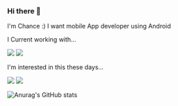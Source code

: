### Hi there 👋

I'm Chance :) 
I want mobile App developer using Android



I Current working with...

<a href="https://developer.android.com" target="_blank"><img src="https://img.shields.io/badge/Android-3DDC84?style=flat-square&logo=Android&logoColor=white"/></a>
<a href="https://developer.android.com" target="_blank"><img src="https://img.shields.io/badge/Kotlin-7F52FF?style=flat-square&logo=Android&logoColor=white"/></a>


I'm interested in this these days...

<a href="https://developer.android.com" target="_blank"><img src="https://img.shields.io/badge/Compose-000000?style=flat-square&logo=Android&logoColor=white"/></a>
<a href="https://developer.android.com" target="_blank"><img src="https://img.shields.io/badge/Flutter-02569B?style=flat-square&logo=Android&logoColor=white"/></a>





![Anurag's GitHub stats](https://github-readme-stats.vercel.app/api?username=Gandarlpu&theme=default&show_icons=true)
